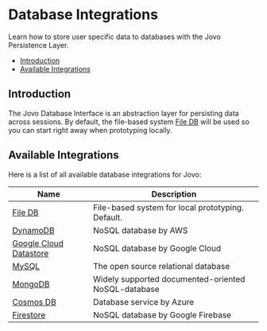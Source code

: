 # Database Integrations

Learn how to store user specific data to databases with the Jovo Persistence Layer.

* [Introduction](#introduction)
* [Available Integrations](#available-integrations)


## Introduction

The Jovo Database Interface is an abstraction layer for persisting data across sessions. By default, the file-based system [File DB](./file-db.md './databases/file-db') will be used so you can start right away when prototyping locally.


## Available Integrations

Here is a list of all available database integrations for Jovo:

Name | Description
------------ | -------------
[File DB](https://www.jovo.tech/marketplace/jovo-db-filedb) | File-based system for local prototyping. Default.
[DynamoDB](https://www.jovo.tech/marketplace/jovo-db-dynamodb) | NoSQL database by AWS
[Google Cloud Datastore](https://www.jovo.tech/marketplace/jovo-db-datastore) | NoSQL database by Google Cloud
[MySQL](https://www.jovo.tech/marketplace/jovo-db-mysql) | The open source relational database
[MongoDB](https://www.jovo.tech/marketplace/jovo-db-mongodb) | Widely supported documented-oriented NoSQL-database
[Cosmos DB](https://www.jovo.tech/marketplace/jovo-db-cosmosdb) | Database service by Azure
[Firestore](https://www.jovo.tech/marketplace/jovo-db-firestore) | NoSQL database by Google Firebase


<!--[metadata]: {"description": "Learn how to store user specific data to different types of databases with the Jovo Framework",
"route": "databases" }-->
